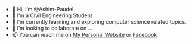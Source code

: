 - 👋 Hi, I’m @Ashim-Paudel
- 👀 I’m a Civil Engineering Student
- 🌱 I’m currently learning and exploring computer science related topics.
- 💞️ I’m looking to collaborate on ...
- 📫 You can reach me on [My Personal Website](https://www.ashimp.com.np) or [Facebook](https://www.facebook.com/ashim.the.curious)

<!---
Ashim-Paudel/Ashim-Paudel is a ✨ special ✨ repository because its `README.md` (this file) appears on your GitHub profile.
You can click the Preview link to take a look at your changes.
--->
